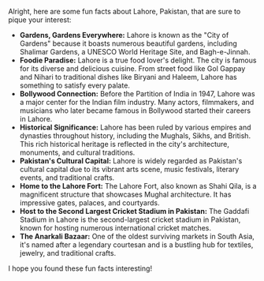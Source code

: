 Alright, here are some fun facts about Lahore, Pakistan, that are sure to pique your interest:

*   **Gardens, Gardens Everywhere:** Lahore is known as the "City of Gardens" because it boasts numerous beautiful gardens, including Shalimar Gardens, a UNESCO World Heritage Site, and Bagh-e-Jinnah.
*   **Foodie Paradise:** Lahore is a true food lover's delight. The city is famous for its diverse and delicious cuisine. From street food like Gol Gappay and Nihari to traditional dishes like Biryani and Haleem, Lahore has something to satisfy every palate.
*   **Bollywood Connection:** Before the Partition of India in 1947, Lahore was a major center for the Indian film industry. Many actors, filmmakers, and musicians who later became famous in Bollywood started their careers in Lahore.
*   **Historical Significance:** Lahore has been ruled by various empires and dynasties throughout history, including the Mughals, Sikhs, and British. This rich historical heritage is reflected in the city's architecture, monuments, and cultural traditions.
*   **Pakistan's Cultural Capital:** Lahore is widely regarded as Pakistan's cultural capital due to its vibrant arts scene, music festivals, literary events, and traditional crafts.
*   **Home to the Lahore Fort:** The Lahore Fort, also known as Shahi Qila, is a magnificent structure that showcases Mughal architecture. It has impressive gates, palaces, and courtyards.
*   **Host to the Second Largest Cricket Stadium in Pakistan:** The Gaddafi Stadium in Lahore is the second-largest cricket stadium in Pakistan, known for hosting numerous international cricket matches.
*   **The Anarkali Bazaar:** One of the oldest surviving markets in South Asia, it's named after a legendary courtesan and is a bustling hub for textiles, jewelry, and traditional crafts.

I hope you found these fun facts interesting!
